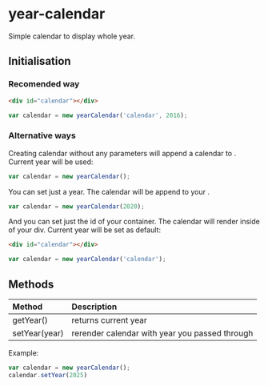 # year-calendar
Simple calendar to display whole year.

## Initialisation
### Recomended way
```html
<div id="calendar"></div>
```
```javascript
var calendar = new yearCalendar('calendar', 2016);
```
### Alternative ways
Creating calendar without any parameters will append a calendar to <body>. Current year will be used:
```javascript
var calendar = new yearCalendar();
```
You can set just a year. The calendar will be append to your <body>.
```javascript
var calendar = new yearCalendar(2020);
```
And you can set just the id of your container. The calendar will  render inside of your div. Current year will be set as default:
```html
<div id="calendar"></div>
```
```javascript
var calendar = new yearCalendar('calendar');
```
## Methods
| Method        | Description   |
| :------------ | :-------------  |
| getYear()     | returns current year |
| setYear(year) | rerender calendar with year you passed through |
Example: 
```javascript
var calendar = new yearCalendar();
calendar.setYear(2025)
```






